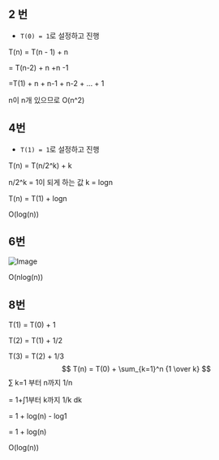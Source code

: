 ## 2 번

- `T(0) = 1`로 설정하고 진행

T(n) = T(n - 1) + n

= T(n-2) + n +n -1

=T(1) + n + n-1 + n-2 + ... + 1

n이 n개 있으므로 O(n^2)



## 4번

- `T(1) = 1`로 설정하고 진행





T(n) = T(n/2^k) + k

n/2^k = 1이 되게 하는 값 k = logn

T(n) = T(1) + logn

O(log(n))




## 6번

![Image](https://media.discordapp.net/attachments/892228429292904531/892276813420703794/unknown.png?width=330&height=300)

O(nlog(n))






## 8번

T(1) = T(0) + 1

T(2) = T(1) + 1/2

T(3) = T(2) + 1/3
$$
T(n) = T(0) + \sum_{k=1}^n {1 \over k}
$$
∑ k=1 부터 n까지 1/n 

= 1+∫1부터 k까지 1/k dk

= 1 + log(n) - log1

= 1 + log(n)

O(log(n))


